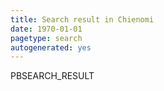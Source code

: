 ```yaml
---
title: Search result in Chienomi
date: 1970-01-01
pagetype: search
autogenerated: yes
---
```


PBSEARCH_RESULT
